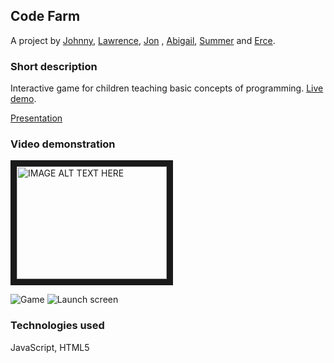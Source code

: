 ## Code Farm

A project by [Johnny](https://github.com/johnnydee8), [Lawrence](https://github.com/lawrencedawson), [Jon](https://github.com/mrjons) , [Abigail](https://github.com/AbigailMcP), [Summer](https://github.com/supasuma) and [Erce](https://github.com/ercekal).

### Short description 

Interactive game for children teaching basic concepts of programming. [Live demo](http://code-farm.herokuapp.com/).

[Presentation](https://docs.google.com/presentation/d/1zAxoX0q26YfiQ7HCnXVBLA79m9gCNu_1sBQASzKwUEc/edit?usp=sharing)

### Video demonstration  

<a href="http://www.youtube.com/watch?feature=player_embedded&v=PGaTxU4PZUg" target="_blank"><img src="http://img.youtube.com/vi/PGaTxU4PZUg/0.jpg"
alt="IMAGE ALT TEXT HERE" width="240" height="180" border="10" /></a>

![Game](https://dl.dropboxusercontent.com/u/26830157/CodeFarm/screenshot1.png "Game")
![Launch screen](https://dl.dropboxusercontent.com/u/26830157/CodeFarm/screenshot2.png "Launch screen")

### Technologies used

JavaScript, HTML5

